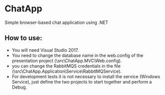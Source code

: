 # ChatApp

Simple browser-based chat application using .NET

## How to use:
- You will need Visual Studio 2017.
- You need to change the database name in the web.config of the presentation project (\src\ChatApp.MVC\Web.config).
- you can change the RabbitMQS credentials in the file (\src\ChatApp.Application\Service\RabbitMQService).
- For development tests it is not necessary to install the service (Windows Service), just define the two projects to start together and perform a Debug.
